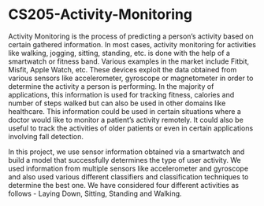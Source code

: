 # CS205-Activity-Monitoring
Activity Monitoring is the process of predicting a person’s activity based on certain gathered information. In most cases, activity monitoring for activities like walking, jogging, sitting, standing, etc. is done with the help of a smartwatch or fitness band. Various examples in the market include Fitbit, Misfit, Apple Watch, etc. These devices exploit the data obtained from various sensors like accelerometer, gyroscope or magnetometer in order to determine the activity a person is performing. In the majority of applications, this information is used for tracking fitness, calories and number of steps walked but can also be used in other domains like healthcare. This information could be used in certain situations where a doctor would like to monitor a patient’s activity remotely. It could also be useful to track the activities of older patients or even in certain applications involving fall detection.
 

In this project, we use sensor information obtained via a smartwatch and build a model that successfully determines the type of user activity. We used information from multiple sensors like accelerometer and gyroscope and also used various different classifiers and classification techniques to determine the best one. We have considered four different activities as follows - Laying Down, Sitting, Standing and Walking. 
